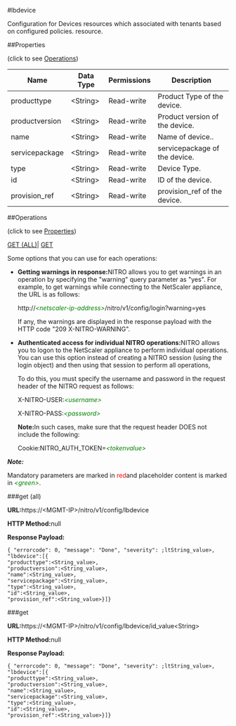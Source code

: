 #lbdevice

Configuration for Devices resources which associated with tenants based on configured policies. resource.


##Properties 
<span>(click to see [Operations](#opera))</span>


<table><thead><tr><th>Name</th><th>Data Type</th><th>Permissions</th><th>Description</th></tr></thead><tbody><tr><td>producttype</td><td>&lt;String></td><td>Read-write</td><td>Product Type of the device.</td></tr><tr><td>productversion</td><td>&lt;String></td><td>Read-write</td><td>Product version of the device.</td></tr><tr><td>name</td><td>&lt;String></td><td>Read-write</td><td>Name of device..</td></tr><tr><td>servicepackage</td><td>&lt;String></td><td>Read-write</td><td>servicepackage of the device.</td></tr><tr><td>type</td><td>&lt;String></td><td>Read-write</td><td>Device Type.</td></tr><tr><td>id</td><td>&lt;String></td><td>Read-write</td><td>ID of the device.</td></tr><tr><td>provision_ref</td><td>&lt;String></td><td>Read-write</td><td>provision_ref of the device.</td></tr></tbody></table>
##Operations 
<span>(click to see [Properties](#prope))</span>


[GET (ALL)](#get-)| [GET]()


Some options that you can use for each operations:
<ul><li><p><b>Getting warnings in response:</b>NITRO allows you to get warnings in an operation by specifying the "warning" query parameter as "yes". For example, to get warnings while connecting to the NetScaler appliance, the URL is as follows:</p><p>http://<span style="color:green;font-style:italic;">&lt;netscaler-ip-address&gt;</span>/nitro/v1/config/login?warning=yes</p><p>If any, the warnings are displayed in the response payload with the HTTP code "209 X-NITRO-WARNING".</p></li><li><p><b>Authenticated access for individual NITRO operations:</b>NITRO allows you to logon to the NetScaler appliance to perform individual operations. You can use this option instead of creating a NITRO session (using the login object) and then using that session to perform all operations,</p><p>To do this, you must specify the username and password in the request header of the NITRO request as follows:</p><p>X-NITRO-USER:<span style="color:green;font-style:italic;">&lt;username&gt;</span></p><p>X-NITRO-PASS:<span style="color:green;font-style:italic;">&lt;password&gt;</span></p><p><b>Note:</b>In such cases, make sure that the request header DOES not include the following:</p><p>Cookie:NITRO_AUTH_TOKEN=<span style="color:green;font-style:italic;">&lt;tokenvalue&gt;</span></p></li></ul>



***Note:*** 
Mandatory parameters are marked in <span style="color:#FF0000;">red</span>and placeholder content is marked in <span style="color:green;font-style:italic">&lt;green&gt;</span>.

###get (all)



<b>URL:</b>https://&lt;MGMT-IP&gt;/nitro/v1/config/lbdevice
<b>HTTP Method:</b>null
<b>Response Payload: </b>```{ "errorcode": 0, "message": "Done", "severity": ;ltString_value>, "lbdevice":[{"producttype":<String_value>,"productversion":<String_value>,"name":<String_value>,"servicepackage":<String_value>,"type":<String_value>,"id":<String_value>,"provision_ref":<String_value>}]}```



###get



<b>URL:</b>https://&lt;MGMT-IP&gt;/nitro/v1/config/lbdevice/id_value&lt;String&gt;
<b>HTTP Method:</b>null
<b>Response Payload: </b>```{ "errorcode": 0, "message": "Done", "severity": ;ltString_value>, "lbdevice":[{"producttype":<String_value>,"productversion":<String_value>,"name":<String_value>,"servicepackage":<String_value>,"type":<String_value>,"id":<String_value>,"provision_ref":<String_value>}]}```



